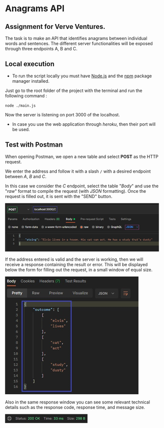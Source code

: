 # Anagrams API
## Assignment for Verve Ventures.

The task is to make an API that identifies anagrams between individual words and sentences. The different server functionalities will be exposed through three endpoints A, B and C.

## Local execution
* To run the script locally you must have [Node.js](https://nodejs.org/it/download/) and the [npm](https://docs.npmjs.com/downloading-and-installing-node-js-and-npm) package manager installed.

Just go to the root folder of the project with the terminal and run the following command :

`node ./main.js`

Now the server is listening on port 3000 of the localhost.
* In case you use the web application through *heroku*, then their port will be used.

## Test with Postman
When opening Postman, we open a new table and select **POST** as the HTTP request.

We enter the address and follow it with a slash `/` with a desired endpoint between *A*, *B* and *C*.

In this case we consider the *C* endpoint, select the table "*Body*" and use the "*raw*" format to compile the request (with *JSON* formatting). Once the request is filled out, it is sent with the "SEND" button.

![text](imgs/postman1.jpg)

If the address entered is valid and the server is working, then we will receive a response containing the result or error. This will be displayed below the form for filling out the request, in a small window of equal size.

![text](imgs/postman2.jpg)

Also in the same response window you can see some relevant technical details such as the response code, response time, and message size.

![text](imgs/postman3.jpg)
